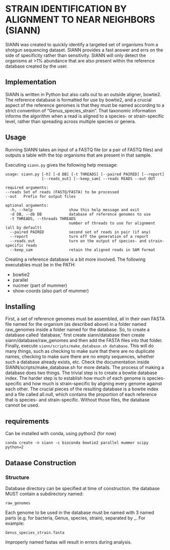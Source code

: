 ﻿# STRAIN IDENTIFICATION BY ALIGNMENT TO NEAR NEIGHBORS (SIANN)

SIANN was created to quickly identify a targeted set of organisms from a shotgun sequencing dataset. SIANN provides a fast answer and errs on the side of specificity rather than sensitivity. SIANN will only detect the organisms at >1% abundance that are also present within the reference database created by the user.

## Implementation
SIANN is written in Python but also calls out to an outside aligner, bowtie2. The reference database is formatted for use by bowtie2, and a crucial aspect of the reference genomes is that they must be named according to a strict convention of “Genus_species_strain”. That taxonomic information informs the algorithm when a read is aligned to a species- or strain-specific level, rather than spreading across multiple species or genera. 

## Usage
Running SIANN takes an input of a FASTQ file (or a pair of FASTQ files) and outputs a table with the top organisms that are present in that sample. 

Executing `siann.py` gives the following help message:

```
usage: siann.py [-h] [-d DB] [-t THREADS] [--paired PAIRED] [--report]
                [--reads_out] [--keep_sam] --reads READS --out OUT

required arguments:
--reads	Set of reads (FASTQ/FASTA) to be processed
--out	Prefix for output files

optional arguments:
  -h, --help				show this help message and exit
  -d DB, --db DB			database of reference genomes to use
  -t THREADS, --threads THREADS
                			number of threads to use for alignment (all by default)
  --paired PAIRED			second set of reads in pair (if any)
  --report              	turn off the generation of a report
  --reads_out           	turn on the output of species- and strain-specific reads
  --keep_sam            	retain the aligned reads in SAM format
```
 
Creating a reference database is a bit more involved. The following executables must be in the PATH:
  *	bowtie2
  *	parallel
  *	nucmer (part of mummer)
  *	show-coords (also part of mummer) 


## Installing

First, a set of reference genomes must be assembled, all in their own FASTA file named for the organism (as described above) in a folder named raw_genomes inside a folder named for the database. So, to create a database called ‘database,’ first create siann/database then create siann/database/raw_genomes and then add the FASTA files into that folder. Finally, execute `siann/scripts/make_database.sh database`. This will do many things, such as checking to make sure that there are no duplicate names, checking to make sure there are no empty sequences, whether such a database already exists, etc. Check the documentation inside SIANN/scripts/make_database.sh for more details. 
The process of making a database does two things. The trivial step is to create a bowtie database index. The harder step is to establish how much of each genome is species-specific and how much is strain-specific by aligning every genome against each other. The crucial pieces of the resulting database is a bowtie index and a file called all.null, which contains the proportion of each reference that is species- and strain-specific. Without those files, the database cannot be used. 

## requirements
Can be installed with conda, using python2 (for now)

`conda create -n siann -c bioconda bowtie2 parallel mummer scipy python=2`


## Dataase Construction
### Structure
Database directory can be specified at time of construction.  the database MUST contain a subdirectory named:
```
raw_genomes
```
Each genome to be used in the database must be named with 3 named parts (e.g. for bacteria, Genus, species, strain), separated by \_.  For example:

`Genus_species_strain.fasta`

Improperly named fastas will result in errors during analysis.

